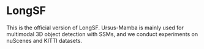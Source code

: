 # LongSF
This is the official version of LongSF. Ursus-Mamba is mainly used for multimodal 3D object detection with SSMs, and we conduct experiments on nuScenes and KITTI datasets.
